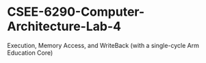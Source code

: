 # CSEE-6290-Computer-Architecture-Lab-4
Execution, Memory Access, and WriteBack (with a single-cycle Arm Education Core)
